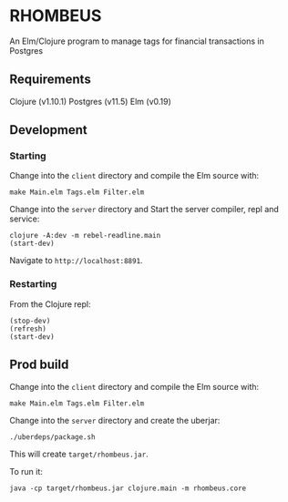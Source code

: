 # RHOMBEUS

An Elm/Clojure program to manage tags for financial transactions in Postgres

## Requirements

Clojure (v1.10.1) Postgres (v11.5) Elm (v0.19)

## Development
### Starting
Change into the `client` directory and compile the Elm source with:
```
make Main.elm Tags.elm Filter.elm
```

Change into the `server` directory and Start the server compiler, repl and service:
```
clojure -A:dev -m rebel-readline.main
(start-dev)
```

Navigate to `http://localhost:8891`.

### Restarting
From the Clojure repl:
```
(stop-dev)
(refresh)
(start-dev)
```

## Prod build

Change into the `client` directory and compile the Elm source with:
```
make Main.elm Tags.elm Filter.elm
```

Change into the `server` directory and create the uberjar:
```
./uberdeps/package.sh
```

This will create `target/rhombeus.jar`.

To run it:
```
java -cp target/rhombeus.jar clojure.main -m rhombeus.core
```
